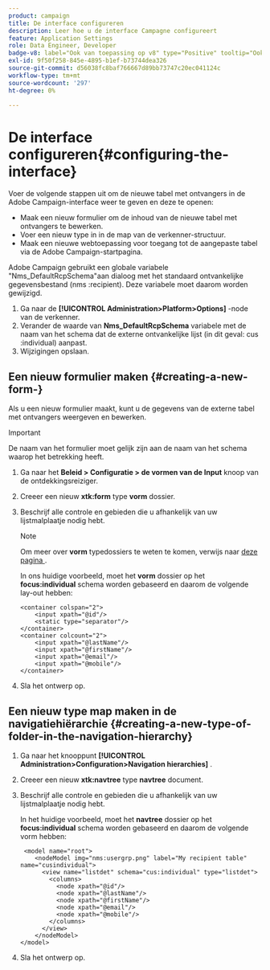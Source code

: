 ```yaml
---
product: campaign
title: De interface configureren
description: Leer hoe u de interface Campagne configureert
feature: Application Settings
role: Data Engineer, Developer
badge-v8: label="Ook van toepassing op v8" type="Positive" tooltip="Ook van toepassing op campagne v8"
exl-id: 9f50f258-845e-4895-b1ef-b73744dea326
source-git-commit: d56038fc8baf766667d89bb73747c20ec041124c
workflow-type: tm+mt
source-wordcount: '297'
ht-degree: 0%

---
```


# De interface configureren{#configuring-the-interface}

Voer de volgende stappen uit om de nieuwe tabel met ontvangers in de Adobe Campaign-interface weer te geven en deze te openen:

* Maak een nieuw formulier om de inhoud van de nieuwe tabel met ontvangers te bewerken.
* Voer een nieuw type in in de map van de verkenner-structuur.
* Maak een nieuwe webtoepassing voor toegang tot de aangepaste tabel via de Adobe Campaign-startpagina.

Adobe Campaign gebruikt een globale variabele &quot;Nms_DefaultRcpSchema&quot;aan dialoog met het standaard ontvankelijke gegevensbestand (nms :recipient). Deze variabele moet daarom worden gewijzigd.

1. Ga naar de **[!UICONTROL Administration>Platform>Options]** -node van de verkenner.
1. Verander de waarde van **Nms_DefaultRcpSchema** variabele met de naam van het schema dat de externe ontvankelijke lijst (in dit geval: cus :individual) aanpast.
1. Wijzigingen opslaan.

## Een nieuw formulier maken {#creating-a-new-form-}

Als u een nieuw formulier maakt, kunt u de gegevens van de externe tabel met ontvangers weergeven en bewerken.

>[!IMPORTANT]
>
>De naam van het formulier moet gelijk zijn aan de naam van het schema waarop het betrekking heeft.

1. Ga naar het **Beleid > Configuratie > de vormen van de Input** knoop van de ontdekkingsreiziger.
1. Creeer een nieuw **xtk:form** type **vorm** dossier.
1. Beschrijf alle controle en gebieden die u afhankelijk van uw lijstmalplaatje nodig hebt.

   >[!NOTE]
   >
   >Om meer over **vorm** typedossiers te weten te komen, verwijs naar [&#x200B; deze pagina &#x200B;](../../configuration/using/identifying-a-form.md).

   In ons huidige voorbeeld, moet het **vorm** dossier op het **focus:individual** schema worden gebaseerd en daarom de volgende lay-out hebben:

   ```
   <container colspan="2">
       <input xpath="@id"/>
       <static type="separator"/>
   </container>
   <container colcount="2">
       <input xpath="@lastName"/>
       <input xpath="@firstName"/>
       <input xpath="@email"/>
       <input xpath="@mobile"/>
   </container> 
   ```

1. Sla het ontwerp op.

## Een nieuw type map maken in de navigatiehiërarchie {#creating-a-new-type-of-folder-in-the-navigation-hierarchy}

1. Ga naar het knooppunt **[!UICONTROL Administration>Configuration>Navigation hierarchies]** .
1. Creeer een nieuw **xtk:navtree** type **navtree** document.
1. Beschrijf alle controle en gebieden die u afhankelijk van uw lijstmalplaatje nodig hebt.

   In het huidige voorbeeld, moet het **navtree** dossier op het **focus:individual** schema worden gebaseerd en daarom de volgende vorm hebben:

   ```
    <model name="root">
       <nodeModel img="nms:usergrp.png" label="My recipient table" name="cusindividual">
         <view name="listdet" schema="cus:individual" type="listdet">
           <columns>
             <node xpath="@id"/>
             <node xpath="@lastName"/>
             <node xpath="@firstName"/>
             <node xpath="@email"/>
             <node xpath="@mobile"/>
           </columns>
         </view>
       </nodeModel>
   </model>
   ```

1. Sla het ontwerp op.
